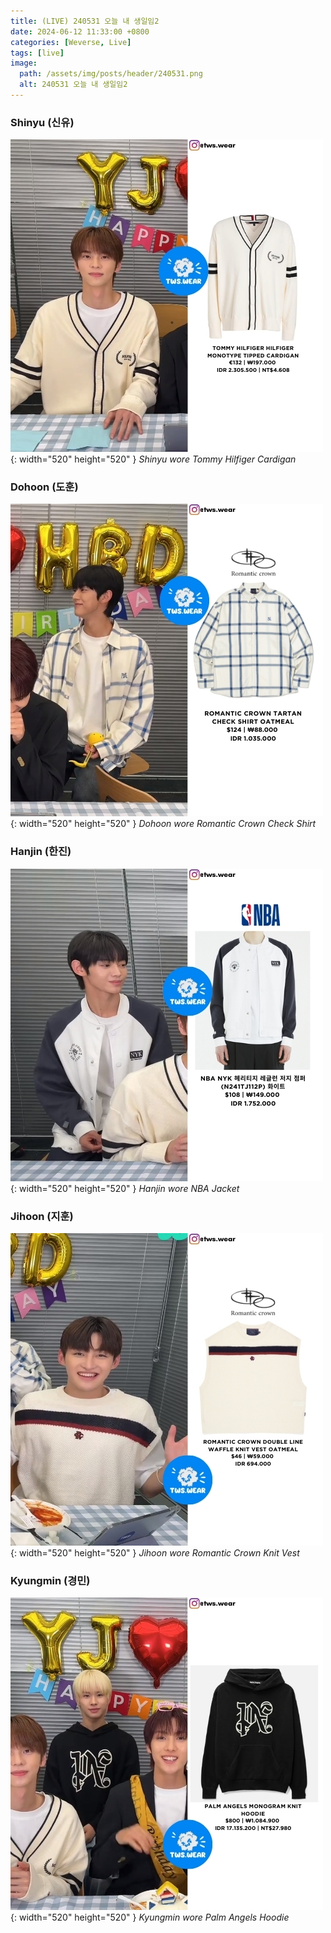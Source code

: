 ```yaml
---
title: (LIVE) 240531 오늘 내 생일임2
date: 2024-06-12 11:33:00 +0800
categories: [Weverse, Live]
tags: [live]
image:
  path: /assets/img/posts/header/240531.png
  alt: 240531 오늘 내 생일임2
---
```


### Shinyu (신유)

![Desktop View](/assets/img/posts/weverse-live/240531-shinyu.jpg){: width="520" height="520" }
_Shinyu wore Tommy Hilfiger Cardigan_

### Dohoon (도훈)

![Desktop View](/assets/img/posts/weverse-live/240531-dohoon.jpg){: width="520" height="520" }
_Dohoon wore Romantic Crown Check Shirt_

### Hanjin (한진)

![Desktop View](/assets/img/posts/weverse-live/240531-hanjin.jpg){: width="520" height="520" }
_Hanjin wore NBA Jacket_

### Jihoon (지훈)

![Desktop View](/assets/img/posts/weverse-live/240531-jihoon.jpg){: width="520" height="520" }
_Jihoon wore Romantic Crown Knit Vest_

### Kyungmin (경민)

![Desktop View](/assets/img/posts/weverse-live/240531-kyungmin.jpg){: width="520" height="520" }
_Kyungmin wore Palm Angels Hoodie_